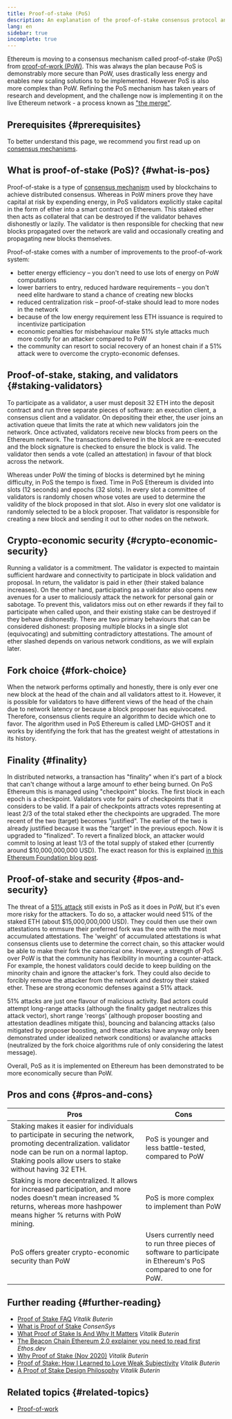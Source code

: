 ```yaml
---
title: Proof-of-stake (PoS)
description: An explanation of the proof-of-stake consensus protocol and its role in Ethereum.
lang: en
sidebar: true
incomplete: true
---
```


Ethereum is moving to a consensus mechanism called proof-of-stake (PoS) from [proof-of-work (PoW)](/developers/docs/consensus-mechanisms/pow/). This was always the plan because PoS is demonstrably more secure than PoW, uses drastically less energy and enables new scaling solutions to be implemented. However PoS is also more complex than PoW. Refining the PoS mechanism has taken years of research and development, and the challenge now is implementing it on the live Ethereum network - a process known as ["the merge"](/upgrades/merge/).

## Prerequisites {#prerequisites}

To better understand this page, we recommend you first read up on [consensus mechanisms](/developers/docs/consensus-mechanisms/).

## What is proof-of-stake (PoS)? {#what-is-pos}

Proof-of-stake is a type of [consensus mechanism](/developers/docs/consensus-mechanisms/) used by blockchains to achieve distributed consensus. Whereas in PoW miners prove they have capital at risk by expending energy, in PoS validators explicitly stake capital in the form of ether into a smart contract on Ethereum. This staked ether then acts as collateral that can be destroyed if the validator behaves dishonestly or lazily. The validator is then responsible for checking that new blocks propagated over the network are valid and occasionally creating and propagating new blocks themselves.

Proof-of-stake comes with a number of improvements to the proof-of-work system:

- better energy efficiency – you don't need to use lots of energy on PoW computations
- lower barriers to entry, reduced hardware requirements – you don't need elite hardware to stand a chance of creating new blocks
- reduced centralization risk – proof-of-stake should lead to more nodes in the network
- because of the low energy requirement less ETH issuance is required to incentivize participation
- economic penalties for misbehaviour make 51% style attacks much more costly for an attacker compared to PoW
- the community can resort to social recovery of an honest chain if a 51% attack were to overcome the crypto-economic defenses.

## Proof-of-stake, staking, and validators {#staking-validators}

To participate as a validator, a user must deposit 32 ETH into the deposit contract and run three separate pieces of software: an execution client, a consensus client and a validator. On depositing their ether, the user joins an activation queue that limits the rate at which new validators join the network. Once activated, validators receive new blocks from peers on the Ethereum network. The transactions delivered in the block are re-executed and the block signature is checked to ensure the block is valid. The validator then sends a vote (called an attestation) in favour of that block across the network.

Whereas under PoW the timing of blocks is determined byt he mining difficulty, in PoS the tempo is fixed. Time in PoS Ethereum is divided into slots (12 seconds) and epochs (32 slots). In every slot a committee of validators is randomly chosen whose votes are used to determine the validity of the block proposed in that slot. Also in every slot one validator is randomly selected to be a block proposer. That validator is responsible for creating a new block and sending it out to other nodes on the network.

## Crypto-economic security {#crypto-economic-security}

Running a validator is a commitment. The validator is expected to maintain sufficient hardware and connectivity to participate in block validation and proposal. In return, the validator is paid in ether (their staked balance increases). On the other hand, participating as a validator also opens new avenues for a user to maliciously attack the network for personal gain or sabotage. To prevent this, validators miss out on ether rewards if they fail to participate when called upon, and their existing stake can be destroyed if they behave dishonestly. There are two primary behaviours that can be considered dishonest: proposing multiple blocks in a single slot (equivocating) and submitting contradictory attestations. The amount of ether slashed depends on various network conditions, as we will explain later.

## Fork choice {#fork-choice}

When the network performs optimally and honestly, there is only ever one new block at the head of the chain and all validators attest to it. However, it is possible for validators to have different views of the head of the chain due to network latency or because a block proposer has equivocated. Therefore, consensus clients require an algorithm to decide which one to favor. The algorithm used in PoS Ethereum is called LMD-GHOST and it works by identifying the fork that has the greatest weight of attestations in its history.

## Finality {#finality}

In distributed networks, a transaction has "finality" when it's part of a block that can't change without a large amounf to ether being burned. On PoS Ethereum this is managed using "checkpoint" blocks. The first block in each epoch is a checkpoint. Validators vote for pairs of checkpoints that it considers to be valid. If a pair of checkpoints attracts votes representing at least 2/3 of the total staked ether the checkpoints are upgraded. The more recent of the two (target) becomes "justified". The earlier of the two is already justified because it was the "target" in the previous epoch. Now it is upgraded to "finalized". To revert a finalized block, an attacker would commit to losing at least 1/3 of the total supply of staked ether (currently around $10,000,000,000 USD). The exact reason for this is explained [in this Ethereum Foundation blog post](https://blog.ethereum.org/2016/05/09/on-settlement-finality/).

## Proof-of-stake and security {#pos-and-security}

The threat of a [51% attack](https://www.investopedia.com/terms/1/51-attack.asp) still exists in PoS as it does in PoW, but it's even more risky for the attackers. To do so, a attacker would need 51% of the staked ETH (about $15,000,000,000 USD). They could then use their own attestations to enmsure their preferred fork was the one with the most accumulated attestations. The 'weight' of accumulated attestations is what consensus clients use to determine the correct chain, so this attacker would be able to make their fork the canonical one. However, a strength of PoS over PoW is that the community has flexibility in mounting a counter-attack. For example, the honest validators could decide to keep building on the minority chain and ignore the attacker's fork. They could also decide to forcibly remove the attacker from the network and destroy their staked ether. These are strong economic defenses against a 51% attack.

51% attacks are just one flavour of malicious activity. Bad actors could attempt long-range attacks (although the finality gadget neutralizes this attack vector), short range 'reorgs' (although proposer boosting and attestation deadlines mitigate this), bouncing and balancing attacks (also mitigated by proposer boosting, and these attacks have anyway only been demonstrated under idealized network conditions) or avalanche attacks (neutralized by the fork choice algorithms rule of only considering the latest message).

Overall, PoS as it is implemented on Ethereum has been demonstrated to be more economically secure than PoW.

## Pros and cons {#pros-and-cons}

| Pros                                                                                                                                                                                                                | Cons                                                                                                           |
| ------------------------------------------------------------------------------------------------------------------------------------------------------------------------------------------------------------------- | -------------------------------------------------------------------------------------------------------------- |
| Staking makes it easier for individuals to participate in securing the network, promoting decentralization. validator node can be run on a normal laptop. Staking pools allow users to stake without having 32 ETH. | PoS is younger and less battle-tested, compared to PoW                                                         |
| Staking is more decentralized. It allows for increased participation, and more nodes doesn't mean increased % returns, whereas more hashpower means higher % returns with PoW mining.                               | PoS is more complex to implement than PoW                                                                      |
| PoS offers greater crypto-economic security than PoW                                                                                                                                                                | Users currently need to run three pieces of software to participate in Ethereum's PoS compared to one for PoW. |

## Further reading {#further-reading}

- [Proof of Stake FAQ](https://vitalik.ca/general/2017/12/31/pos_faq.html) _Vitalik Buterin_
- [What is Proof of Stake](https://consensys.net/blog/blockchain-explained/what-is-proof-of-stake/) _ConsenSys_
- [What Proof of Stake Is And Why It Matters](https://bitcoinmagazine.com/culture/what-proof-of-stake-is-and-why-it-matters-1377531463) _Vitalik Buterin_
- [The Beacon Chain Ethereum 2.0 explainer you need to read first](https://ethos.dev/beacon-chain/) _Ethos.dev_
- [Why Proof of Stake (Nov 2020)](https://vitalik.ca/general/2020/11/06/pos2020.html) _Vitalik Buterin_
- [Proof of Stake: How I Learned to Love Weak Subjectivity](https://blog.ethereum.org/2014/11/25/proof-stake-learned-love-weak-subjectivity/) _Vitalik Buterin_
- [A Proof of Stake Design Philosophy](https://medium.com/@VitalikButerin/a-proof-of-stake-design-philosophy-506585978d51) _Vitalik Buterin_

## Related topics {#related-topics}

- [Proof-of-work](/developers/docs/consensus-mechanisms/pow/)
